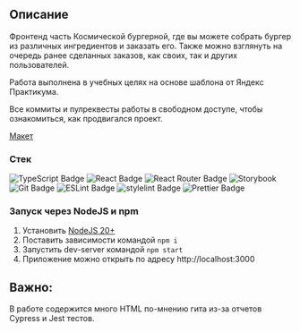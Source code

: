 ## Описание

Фронтенд часть Космической бургерной, где вы можете собрать бургер из различных ингредиентов и заказать его. Также можно взглянуть на очередь ранее сделанных заказов, как своих, так и других пользователей.

Работа выполнена в учебных целях на основе шаблона от Яндекс Практикума. 

Все коммиты и пулреквесты работы в свободном доступе, чтобы ознакомиться, как продвигался проект.

[Макет](<https://www.figma.com/file/vIywAvqfkOIRWGOkfOnReY/React-Fullstack_-Проектные-задачи-(3-месяца)_external_link?type=design&node-id=0-1&mode=design>)

### Стек
![TypeScript Badge](https://img.shields.io/badge/TypeScript-3178C6?logo=typescript&logoColor=fff&style=plastic) ![React Badge](https://img.shields.io/badge/React-61DAFB?logo=react&logoColor=000&style=plastic) ![React Router Badge](https://img.shields.io/badge/React%20Router-CA4245?logo=reactrouter&logoColor=fff&style=plastic) ![Storybook](https://img.shields.io/badge/Storybook-FF4785?logo=storybook&logoColor=fff&style=plastic)![Git Badge](https://img.shields.io/badge/Git-F05032?logo=git&logoColor=fff&style=plastic) ![ESLint Badge](https://img.shields.io/badge/ESLint-4B32C3?logo=eslint&logoColor=fff&style=plastic) ![stylelint Badge](https://img.shields.io/badge/stylelint-263238?logo=stylelint&logoColor=fff&style=plastic) ![Prettier Badge](https://img.shields.io/badge/Prettier-F7B93E?logo=prettier&logoColor=fff&style=plastic)

### Запуск через NodeJS и npm

1. Установить [NodeJS 20+](https://nodejs.org/en)
2. Поставить зависимости командой `npm i`
3. Запустить dev-server командой `npm start`
4. Приложение можно открыть по адресу http://localhost:3000

## Важно:

В работе содержится много HTML по-мнению гита из-за отчетов Cypress и Jest тестов.

